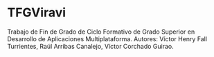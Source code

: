 # TFGViravi
Trabajo de Fin de Grado de Ciclo Formativo de Grado Superior en Desarrollo de Aplicaciones Multiplataforma. Autores: Víctor Henry Fall Turrientes, Raúl Arribas Canalejo, Víctor Corchado Guirao.
